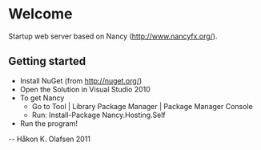 Welcome
=======
Startup web server based on Nancy (http://www.nancyfx.org/).


Getting started
---------------
* Install NuGet (from http://nuget.org/)
* Open the Solution in Visual Studio 2010
* To get Nancy
  * Go to Tool | Library Package Manager | Package Manager Console
  * Run: Install-Package Nancy.Hosting.Self
* Run the program!


-- Håkon K. Olafsen 2011

  
